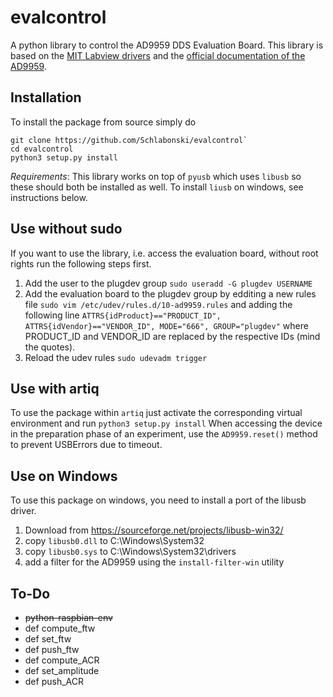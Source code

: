 # evalcontrol

A python library to control the AD9959 DDS Evaluation Board. This library is based on the 
[MIT Labview drivers](http://cua.mit.edu/AD9959-USB-drivers/) and the [official documentation of the AD9959](http://www.analog.com/media/en/technical-documentation/data-sheets/AD9959.pdf).

## Installation
To install the package from source simply do
```
git clone https://github.com/Schlabonski/evalcontrol`
cd evalcontrol
python3 setup.py install
```

*Requirements*: This library works on top of `pyusb` which uses `libusb` so these should both be installed as well.
To install `liusb` on windows, see instructions below.

## Use without sudo
If you want to use the library, i.e. access the evaluation board, without root rights run the following steps first.
 1. Add the user to the plugdev group
 `sudo useradd -G plugdev USERNAME`
 2. Add the evaluation board to the plugdev group by edditing a new rules file
 `sudo vim /etc/udev/rules.d/10-ad9959.rules`
  and adding the following line
  `ATTRS{idProduct}=="PRODUCT_ID", ATTRS{idVendor}=="VENDOR_ID", MODE="666", GROUP="plugdev"`
  where PRODUCT_ID and VENDOR_ID are replaced by the respective IDs (mind the quotes).
 3. Reload the udev rules
 `sudo udevadm trigger`
  
## Use with artiq
 To use the package within `artiq` just activate the corresponding virtual environment and run 
 `python3 setup.py install`
 When accessing the device in the preparation phase of an experiment, use the `AD9959.reset()` method to prevent USBErrors due to timeout.

## Use on Windows
To use this package on windows, you need to install a port of the libusb driver.
 1. Download from https://sourceforge.net/projects/libusb-win32/
 2. copy `libusb0.dll` to C:\Windows\System32
 3. copy `libusb0.sys` to C:\Windows\System32\drivers
 4. add a filter for the AD9959 using the `install-filter-win` utility


## To-Do
 * ~~python-raspbian-env~~
 * def compute_ftw 
 * def set_ftw 
 * def push_ftw 
 * def compute_ACR 
 * def set_amplitude 
 * def push_ACR
